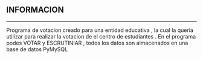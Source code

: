 ## INFORMACION
***

Programa de votacion creado para una entidad educativa , la cual la queria utilizar para realizar la votacion de el centro de estudiantes . En el programa podes 
VOTAR y ESCRUTINIAR , todos los datos son almacenados en una base de datos PyMySQL
